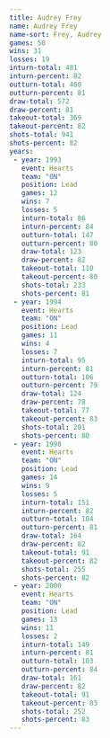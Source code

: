 ```yaml
---
title: Audrey Frey
name: Audrey Frey
name-sort: Frey, Audrey
games: 50
wins: 31
losses: 19
inturn-total: 481
inturn-percent: 82
outturn-total: 460
outturn-percent: 81
draw-total: 572
draw-percent: 81
takeout-total: 369
takeout-percent: 82
shots-total: 941
shots-percent: 82
years:
 - year: 1993
   event: Hearts
   team: "ON"
   position: Lead
   games: 12
   wins: 7
   losses: 5
   inturn-total: 86
   inturn-percent: 84
   outturn-total: 147
   outturn-percent: 80
   draw-total: 123
   draw-percent: 82
   takeout-total: 110
   takeout-percent: 80
   shots-total: 233
   shots-percent: 81
 - year: 1994
   event: Hearts
   team: "ON"
   position: Lead
   games: 11
   wins: 4
   losses: 7
   inturn-total: 95
   inturn-percent: 81
   outturn-total: 106
   outturn-percent: 79
   draw-total: 124
   draw-percent: 78
   takeout-total: 77
   takeout-percent: 83
   shots-total: 201
   shots-percent: 80
 - year: 1998
   event: Hearts
   team: "ON"
   position: Lead
   games: 14
   wins: 9
   losses: 5
   inturn-total: 151
   inturn-percent: 82
   outturn-total: 104
   outturn-percent: 81
   draw-total: 164
   draw-percent: 82
   takeout-total: 91
   takeout-percent: 82
   shots-total: 255
   shots-percent: 82
 - year: 2000
   event: Hearts
   team: "ON"
   position: Lead
   games: 13
   wins: 11
   losses: 2
   inturn-total: 149
   inturn-percent: 81
   outturn-total: 103
   outturn-percent: 84
   draw-total: 161
   draw-percent: 82
   takeout-total: 91
   takeout-percent: 83
   shots-total: 252
   shots-percent: 83
---
```

